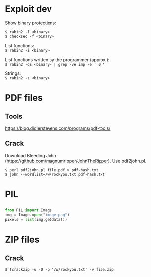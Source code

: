 # Exploit dev
Show binary protections:  
```
$ rabin2 -I <binary>
$ checksec -f <binary> 
```
List functions:  
```$ rabin2 -i <binary> ```

List functions written by the programmer (approx.):  
```$ rabin2 -qs <binary> | grep -ve imp -e ' 0 ' ```

Strings:  
```$ rabin2 -z <binary>```

# PDF files
## Tools
https://blog.didierstevens.com/programs/pdf-tools/

## Crack
Download Bleeding John (https://github.com/magnumripper/JohnTheRipper). Use pdf2john.pl.
```Kali
$ perl pdf2john.pl file.pdf > pdf-hash.txt
$ john --wordlist=/w/rockyou.txt pdf-hash.txt
```

# PIL
## 
```python
from PIL import Image
img = Image.open("image.png")
pixels = list(img.getdata())
```

# ZIP files
## Crack
```Kali
$ fcrackzip -u -D -p '/w/rockyou.txt' -v file.zip
```
